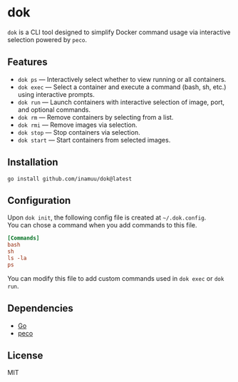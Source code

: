 

# dok

`dok` is a CLI tool designed to simplify Docker command usage via interactive selection powered by `peco`.

## Features

- `dok ps` — Interactively select whether to view running or all containers.
- `dok exec` — Select a container and execute a command (bash, sh, etc.) using interactive prompts.
- `dok run` — Launch containers with interactive selection of image, port, and optional commands.
- `dok rm` — Remove containers by selecting from a list.
- `dok rmi` — Remove images via selection.
- `dok stop` — Stop containers via selection.
- `dok start` — Start containers from selected images.

## Installation

```
go install github.com/inamuu/dok@latest
```

## Configuration

Upon `dok init`, the following config file is created at `~/.dok.config`.  
You can chose a command when you add commands to this file.

```ini
[Commands]
bash
sh
ls -la
ps
```

You can modify this file to add custom commands used in `dok exec` or `dok run`.

## Dependencies

- [Go](https://golang.org/doc/install)
- [peco](https://github.com/peco/peco)

## License

MIT